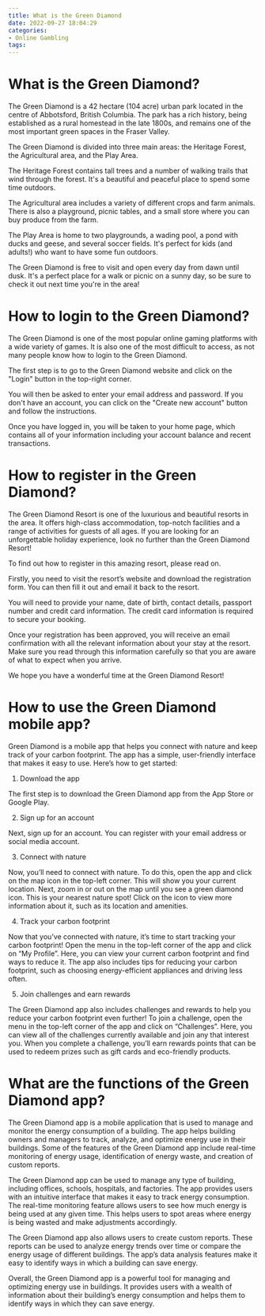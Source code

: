 ```yaml
---
title: What is the Green Diamond
date: 2022-09-27 18:04:29
categories:
- Online Gambling
tags:
---
```



#  What is the Green Diamond?

The Green Diamond is a 42 hectare (104 acre) urban park located in the centre of Abbotsford, British Columbia. The park has a rich history, being established as a rural homestead in the late 1800s, and remains one of the most important green spaces in the Fraser Valley.

The Green Diamond is divided into three main areas: the Heritage Forest, the Agricultural area, and the Play Area.

The Heritage Forest contains tall trees and a number of walking trails that wind through the forest. It's a beautiful and peaceful place to spend some time outdoors.

The Agricultural area includes a variety of different crops and farm animals. There is also a playground, picnic tables, and a small store where you can buy produce from the farm.

The Play Area is home to two playgrounds, a wading pool, a pond with ducks and geese, and several soccer fields. It's perfect for kids (and adults!) who want to have some fun outdoors.

The Green Diamond is free to visit and open every day from dawn until dusk. It's a perfect place for a walk or picnic on a sunny day, so be sure to check it out next time you're in the area!

#  How to login to the Green Diamond?

The Green Diamond is one of the most popular online gaming platforms with a wide variety of games. It is also one of the most difficult to access, as not many people know how to login to the Green Diamond.

The first step is to go to the Green Diamond website and click on the "Login" button in the top-right corner.

You will then be asked to enter your email address and password. If you don't have an account, you can click on the "Create new account" button and follow the instructions.

Once you have logged in, you will be taken to your home page, which contains all of your information including your account balance and recent transactions.

#  How to register in the Green Diamond?

The Green Diamond Resort is one of the luxurious and beautiful resorts in the area. It offers high-class accommodation, top-notch facilities and a range of activities for guests of all ages. If you are looking for an unforgettable holiday experience, look no further than the Green Diamond Resort!

To find out how to register in this amazing resort, please read on.

Firstly, you need to visit the resort’s website and download the registration form. You can then fill it out and email it back to the resort.

You will need to provide your name, date of birth, contact details, passport number and credit card information. The credit card information is required to secure your booking.

Once your registration has been approved, you will receive an email confirmation with all the relevant information about your stay at the resort. Make sure you read through this information carefully so that you are aware of what to expect when you arrive.

We hope you have a wonderful time at the Green Diamond Resort!

#  How to use the Green Diamond mobile app?

Green Diamond is a mobile app that helps you connect with nature and keep track of your carbon footprint. The app has a simple, user-friendly interface that makes it easy to use. Here’s how to get started:

1. Download the app

The first step is to download the Green Diamond app from the App Store or Google Play.

2. Sign up for an account

Next, sign up for an account. You can register with your email address or social media account.

3. Connect with nature

Now, you’ll need to connect with nature. To do this, open the app and click on the map icon in the top-left corner. This will show you your current location. Next, zoom in or out on the map until you see a green diamond icon. This is your nearest nature spot! Click on the icon to view more information about it, such as its location and amenities.

4. Track your carbon footprint

Now that you’ve connected with nature, it’s time to start tracking your carbon footprint! Open the menu in the top-left corner of the app and click on “My Profile”. Here, you can view your current carbon footprint and find ways to reduce it. The app also includes tips for reducing your carbon footprint, such as choosing energy-efficient appliances and driving less often.

5. Join challenges and earn rewards

The Green Diamond app also includes challenges and rewards to help you reduce your carbon footprint even further! To join a challenge, open the menu in the top-left corner of the app and click on “Challenges”. Here, you can view all of the challenges currently available and join any that interest you. When you complete a challenge, you’ll earn rewards points that can be used to redeem prizes such as gift cards and eco-friendly products.

#  What are the functions of the Green Diamond app?

The Green Diamond app is a mobile application that is used to manage and monitor the energy consumption of a building. The app helps building owners and managers to track, analyze, and optimize energy use in their buildings. Some of the features of the Green Diamond app include real-time monitoring of energy usage, identification of energy waste, and creation of custom reports.

The Green Diamond app can be used to manage any type of building, including offices, schools, hospitals, and factories. The app provides users with an intuitive interface that makes it easy to track energy consumption. The real-time monitoring feature allows users to see how much energy is being used at any given time. This helps users to spot areas where energy is being wasted and make adjustments accordingly.

The Green Diamond app also allows users to create custom reports. These reports can be used to analyze energy trends over time or compare the energy usage of different buildings. The app’s data analysis features make it easy to identify ways in which a building can save energy.

Overall, the Green Diamond app is a powerful tool for managing and optimizing energy use in buildings. It provides users with a wealth of information about their building’s energy consumption and helps them to identify ways in which they can save energy.